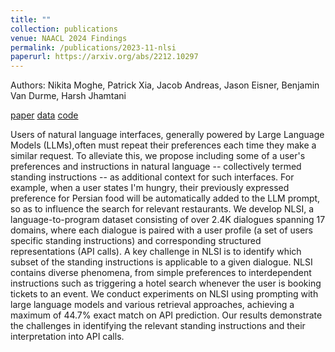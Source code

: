 ```yaml
---
title: ""
collection: publications
venue: NAACL 2024 Findings
permalink: /publications/2023-11-nlsi
paperurl: https://arxiv.org/abs/2212.10297
---
```

Authors: Nikita Moghe, Patrick Xia, Jacob Andreas, Jason Eisner, Benjamin Van Durme, Harsh Jhamtani


[paper](https://aclanthology.org/2024.findings-naacl.255) [data]([https://huggingface.co/datasets/uoe-nlp/extrinsic_mt_eval](https://huggingface.co/datasets/nikitam/nlsi)) [code](https://github.com/nikitacs16/nlsi)  



Users of natural language interfaces, generally powered by Large Language Models (LLMs),often must repeat their preferences each time they make a similar request. To alleviate this, we propose including some of a user's preferences and instructions in natural language -- collectively termed standing instructions -- as additional context for such interfaces. For example, when a user states I'm hungry, their previously expressed preference for Persian food will be automatically added to the LLM prompt, so as to influence the search for relevant restaurants. We develop NLSI, a language-to-program dataset consisting of over 2.4K dialogues spanning 17 domains, where each dialogue is paired with a user profile (a set of users specific standing instructions) and corresponding structured representations (API calls). A key challenge in NLSI is to identify which subset of the standing instructions is applicable to a given dialogue. NLSI contains diverse phenomena, from simple preferences to interdependent instructions such as triggering a hotel search whenever the user is booking tickets to an event. We conduct experiments on NLSI using prompting with large language models and various retrieval approaches, achieving a maximum of 44.7% exact match on API prediction. Our results demonstrate the challenges in identifying the relevant standing instructions and their interpretation into API calls.
